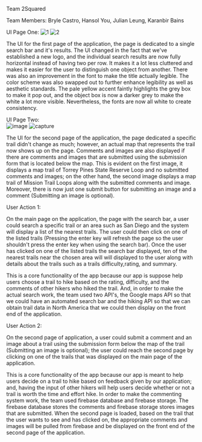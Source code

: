 Team 2Squared

Team Members: Bryle Castro, Hansol You, Julian Leung, Karanbir Bains

UI Page One:
![1](https://user-images.githubusercontent.com/11530423/40136230-289e1760-58fc-11e8-9936-662e491a0b46.PNG)
![2](https://user-images.githubusercontent.com/11530423/40136244-2f9a4c6e-58fc-11e8-9304-5f8a28daa063.PNG)

The UI for the first page of the application, the page is dedicated to a single search bar and it's results. The UI changed in the fact that we've established a new logo, and the individual search results are now fully horizontal instead of having two per row. It makes it a lot less cluttered and makes it easier for the user to distinguish one object from another.
There was also an improvement in the font to make the title actually legible. The color scheme was also swapped out to further enhance legibility as well as aesthetic standards. The pale yellow accent faintly highlights the grey box to make it pop out, and the object box is now a darker grey to make the white a lot more visible. Nevertheless, the fonts are now all white to create consistency.



UI Page Two:  
![image](https://user-images.githubusercontent.com/7214905/40106495-d02371da-58aa-11e8-913b-fe1624918715.png)
![capture](https://user-images.githubusercontent.com/7214905/40106704-4b1c894e-58ab-11e8-92ed-536fb042b69b.PNG)

The UI for the second page of the application, the page dedicated a specific trail didn't change as much; however, an actual map that represents the trail now shows up on the page. Comments and images are also displayed if there are comments and images that are submitted using the submission form that is located below the map. This is evident on the first image, it displays a map trail of Torrey Pines State Reserve Loop and no submitted comments and images; on the other hand, the second image  displays a map trail of Mission Trail Loops along with the submitted comments and image. Moreover, there is now just one submit button for submitting an image and a comment (Submitting an image is optional).

User Action 1: 

On the main page on the application, the page with the search bar, a user could search a specific trail or an area such as San Diego and the system will display a list of the nearest trails. The user could then click on one of the listed trails (Pressing the enter key will refresh the page so the user shouldn't press the enter key when using the search bar). Once the user has clicked on one of the listed trails the search bar displayed, ten of the nearest trails near the chosen area will will displayed to the user along with details about the trails such as a trails difficulty,rating, and summary.

This is a core functionality of the app because our app is suppose help users choose a trail to hike based on the rating, difficulty, and the comments of other hikers who hiked the trail. And, in order to make the actual search work, the team used two API's, the Google maps API so that we could have an automated search bar and the hiking API so that we can obtain trail data in North America that we could then display on the front end of the application. 

User Action 2: 

On the second page of application, a user could submit a comment and an image about a trail using the submission form below the map of the trail (Submitting an image is optional); the user could reach the second page by clicking on one of the trails that was displayed on the main page of the application. 
  
This is a core functionality of the app because our app is meant to help users decide on a trail to hike based on feedback given by our application; and, having the input of other hikers will help users decide whether or not a trail is worth the time and effort hike.
In order to make the commenting system work, the team used firebase database and firebase storage. The firebase database stores the comments and firebase storage stores images that are submitted. When the second page is loaded, based on the trail that the user wants
to see and has clicked on, the appropriate comments and images will be pulled from firebase and be displayed on the front end of the second page of the application.
  

